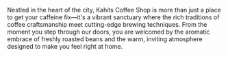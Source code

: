 Nestled in the heart of the city, Kahits Coffee Shop is more than just a place to get your caffeine fix—it's a vibrant sanctuary where the rich traditions of coffee craftsmanship meet cutting-edge brewing techniques. From the moment you step through our doors, you are welcomed by the aromatic embrace of freshly roasted beans and the warm, inviting atmosphere designed to make you feel right at home.

